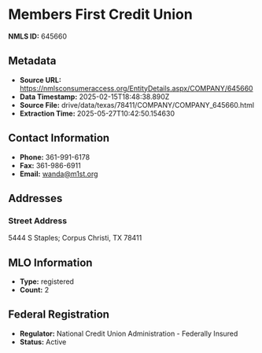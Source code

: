 # Members First Credit Union

**NMLS ID:** 645660

## Metadata
- **Source URL:** https://nmlsconsumeraccess.org/EntityDetails.aspx/COMPANY/645660
- **Data Timestamp:** 2025-02-15T18:48:38.890Z
- **Source File:** drive/data/texas/78411/COMPANY/COMPANY_645660.html
- **Extraction Time:** 2025-05-27T10:42:50.154630

## Contact Information
- **Phone:** 361-991-6178
- **Fax:** 361-986-6911
- **Email:** wanda@m1st.org

## Addresses
### Street Address
5444 S Staples; Corpus Christi, TX 78411

## MLO Information
- **Type:** registered
- **Count:** 2

## Federal Registration
- **Regulator:** National Credit Union Administration - Federally Insured
- **Status:** Active
